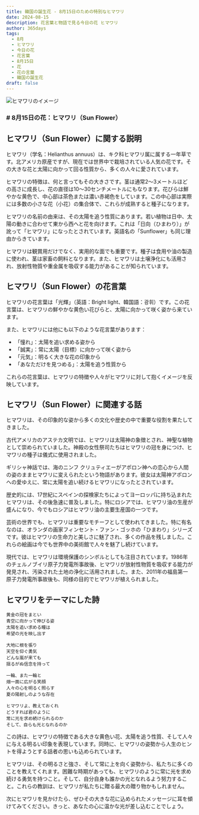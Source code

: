 ```yaml
---
title: 韓国の誕生花 - 8月15日のための特別なヒマワリ
date: 2024-08-15
description: 花言葉と物語で見る今日の花 ヒマワリ
author: 365days
tags:
  - 8月
  - ヒマワリ
  - 今日の花
  - 花言葉
  - 8月15日
  - 花
  - 花の言葉
  - 韓国の誕生花
draft: false
---
```



![ヒマワリのイメージ](https://cdn.pixabay.com/photo/2018/08/22/13/46/sunflower-3623668_1280.jpg#center#center)


### # 8月15日の花：ヒマワリ（Sun Flower）

## ヒマワリ（Sun Flower）に関する説明

ヒマワリ（学名：Helianthus annuus）は、キク科ヒマワリ属に属する一年草です。北アメリカ原産ですが、現在では世界中で栽培されている人気の花です。その大きな花と太陽に向かって回る性質から、多くの人々に愛されています。

ヒマワリの特徴は、何と言ってもその大きさです。茎は通常2〜3メートルほどの高さに成長し、花の直径は10〜30センチメートルにもなります。花びらは鮮やかな黄色で、中心部は茶色または濃い赤褐色をしています。この中心部は実際には多数の小さな花（小花）の集合体で、これらが成熟すると種子になります。

ヒマワリの名前の由来は、その太陽を追う性質にあります。若い植物は日中、太陽の動きに合わせて東から西へと花を向けます。これは「日向（ひまわり）」が訛って「ヒマワリ」になったとされています。英語名の「Sunflower」も同じ理由からきています。

ヒマワリは観賞用だけでなく、実用的な面でも重要です。種子は食用や油の製造に使われ、茎は家畜の飼料となります。また、ヒマワリは土壌浄化にも活用され、放射性物質や重金属を吸収する能力があることが知られています。

## ヒマワリ（Sun Flower）の花言葉

ヒマワリの花言葉は「光輝」（英語：Bright light、韓国語：광휘）です。この花言葉は、ヒマワリの鮮やかな黄色い花びらと、太陽に向かって咲く姿から来ています。

また、ヒマワリには他にも以下のような花言葉があります：

- 「憧れ」：太陽を追い求める姿から
- 「誠実」：常に太陽（目標）に向かって咲く姿から
- 「元気」：明るく大きな花の印象から
- 「あなただけを見つめる」：太陽を追う性質から

これらの花言葉は、ヒマワリの特徴や人々がヒマワリに対して抱くイメージを反映しています。

## ヒマワリ（Sun Flower）に関連する話

ヒマワリは、その印象的な姿から多くの文化や歴史の中で重要な役割を果たしてきました。

古代アメリカのアステカ文明では、ヒマワリは太陽神の象徴とされ、神聖な植物として崇められていました。神殿の女性祭司たちはヒマワリの冠を身につけ、ヒマワリの種子は儀式に使用されました。

ギリシャ神話では、海のニンフ クリュティエーがアポロン神への恋心から人間の姿のままヒマワリに変えられたという物語があります。彼女は太陽神アポロンへの愛ゆえに、常に太陽を追い続けるヒマワリになったとされています。

歴史的には、17世紀にスペインの探検家たちによってヨーロッパに持ち込まれたヒマワリは、その後急速に普及しました。特にロシアでは、ヒマワリ油の生産が盛んになり、今でもロシアはヒマワリ油の主要生産国の一つです。

芸術の世界でも、ヒマワリは重要なモチーフとして使われてきました。特に有名なのは、オランダの画家フィンセント・ファン・ゴッホの「ひまわり」シリーズです。彼はヒマワリの生命力と美しさに魅了され、多くの作品を残しました。これらの絵画は今でも世界中の美術館で人々を魅了し続けています。

現代では、ヒマワリは環境保護のシンボルとしても注目されています。1986年のチェルノブイリ原子力発電所事故後、ヒマワリが放射性物質を吸収する能力が発見され、汚染された土地の浄化に活用されました。また、2011年の福島第一原子力発電所事故後も、同様の目的でヒマワリが植えられました。

## ヒマワリをテーマにした詩

    黄金の冠をまとい
    青空に向かって伸びる姿
    太陽を追い求める瞳は
    希望の光を映し出す

    大地に根を張り
    天空を仰ぐ勇気
    どんな嵐が来ても
    揺るがぬ信念を持って

    一輪、また一輪と
    畑一面に広がる笑顔
    人々の心を明るく照らす
    夏の陽射しのような存在

    ヒマワリよ、教えておくれ
    どうすれば君のように
    常に光を求め続けられるのか
    そして、自らも光となれるのか

この詩は、ヒマワリの特徴である大きな黄色い花、太陽を追う性質、そして人々に与える明るい印象を表現しています。同時に、ヒマワリの姿勢から人生のヒントを得ようとする話者の思いも込められています。

ヒマワリは、その明るさと強さ、そして常に上を向く姿勢から、私たちに多くのことを教えてくれます。困難な時期があっても、ヒマワリのように常に光を求め続ける勇気を持つこと。そして、自分自身も誰かの光となれるよう努力すること。これらの教訓は、ヒマワリが私たちに贈る最大の贈り物かもしれません。

次にヒマワリを見かけたら、ぜひその大きな花に込められたメッセージに耳を傾けてみてください。きっと、あなたの心に温かな光が差し込むことでしょう。